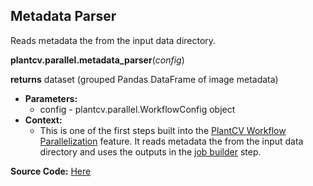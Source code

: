 ## Metadata Parser

Reads metadata the from the input data directory.

**plantcv.parallel.metadata_parser**(*config*)

**returns** dataset (grouped Pandas DataFrame of image metadata)

- **Parameters:**
    - config   - plantcv.parallel.WorkflowConfig object
- **Context:**
    - This is one of the first steps built into the [PlantCV Workflow Parallelization](pipeline_parallel.md) feature.
    It reads metadata the from the input data directory and uses the outputs in the [job builder](parallel_job_builder.md) step.

**Source Code:** [Here](https://github.com/danforthcenter/plantcv/blob/main/plantcv/parallel/parsers.py)
